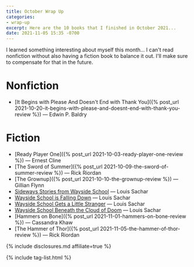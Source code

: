 ```yaml
---
title: October Wrap Up
categories:
- wrap-up
excerpt: Here are the 10 books that I finished in October 2021...
date: 2021-11-05 15:35 -0700
---
```

I learned something interesting about myself this month... I can't read nonfiction without also having
a fiction book to balance it out. I'll make sure to compensate for that in the future.

# Nonfiction

* [It Begins with Please And Doesn't End with Thank You]({% post_url 2021-10-20-it-begins-with-please-and-doesnt-end-with-thank-you-review %}) — Edwin P. Baldry

# Fiction

* [Ready Player One]({% post_url 2021-10-03-ready-player-one-review %}) — Ernest Cline
* [The Sword of Summer]({% post_url 2021-10-09-the-sword-of-summer-review %}) — Rick Riordan
* [The Grownup]({% post_url 2021-10-10-the-grownup-review %}) — Gillian Flynn
* [Sideways Stories from Wayside School](https://amzn.to/3b5tfMU) — Louis Sachar
* [Wayside School is Falling Down](https://amzn.to/3Gft1kF) — Louis Sachar
* [Wayside School Gets a Little Stranger](https://amzn.to/3B8w2PY) — Louis Sachar
* [Wayside School Beneath the Cloud of Doom](https://amzn.to/3nDrCMn) — Louis Sachar
* [Hammers on Bone]({% post_url 2021-11-01-hammers-on-bone-review %}) — Cassandra Khaw
* [The Hammer of Thor]({% post_url 2021-11-05-the-hammer-of-thor-review %}) — Rick Riordan

{% include disclosures.md affiliate=true %}

{% include tag-list.html %}
